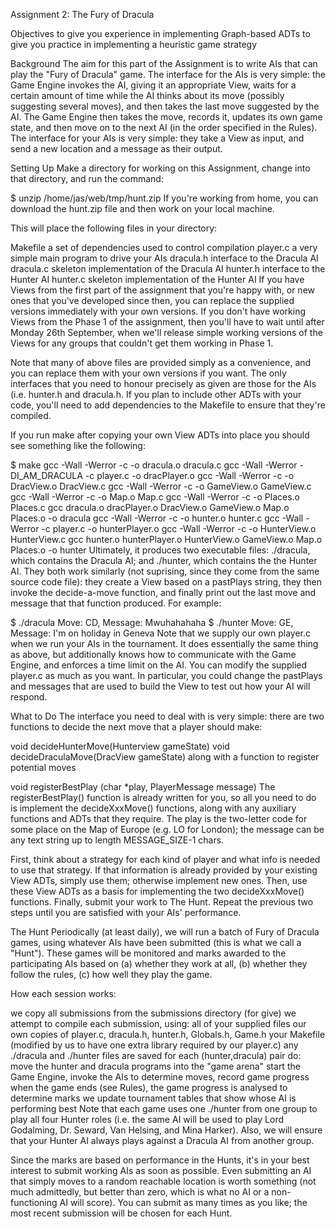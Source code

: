 Assignment 2: The Fury of Dracula

Objectives
to give you experience in implementing Graph-based ADTs
to give you practice in implementing a heuristic game strategy

Background
The aim for this part of the Assignment is to write AIs that can play the "Fury of Dracula" game. The interface for the AIs is very simple: the Game Engine invokes the AI, giving it an appropriate View, waits for a certain amount of time while the AI thinks about its move (possibly suggesting several moves), and then takes the last move suggested by the AI. The Game Engine then takes the move, records it, updates its own game state, and then move on to the next AI (in the order specified in the Rules). The interface for your AIs is very simple: they take a View as input, and send a new location and a message as their output.

Setting Up
Make a directory for working on this Assignment, change into that directory, and run the command:

$ unzip /home/jas/web/tmp/hunt.zip
If you're working from home, you can download the hunt.zip file and then work on your local machine.

This will place the following files in your directory:

Makefile	a set of dependencies used to control compilation
player.c	a very simple main program to drive your AIs
dracula.h	interface to the Dracula AI
dracula.c	skeleton implementation of the Dracula AI
hunter.h	interface to the Hunter AI
hunter.c	skeleton implementation of the Hunter AI
If you have Views from the first part of the assignment that you're happy with, or new ones that you've developed since then, you can replace the supplied versions immediately with your own versions. If you don't have working Views from the Phase 1 of the assignment, then you'll have to wait until after Monday 26th September, when we'll release simple working versions of the Views for any groups that couldn't get them working in Phase 1.

Note that many of above files are provided simply as a convenience, and you can replace them with your own versions if you want. The only interfaces that you need to honour precisely as given are those for the AIs (i.e. hunter.h and dracula.h. If you plan to include other ADTs with your code, you'll need to add dependencies to the Makefile to ensure that they're compiled.

If you run make after copying your own View ADTs into place you should see something like the following:

$ make
gcc -Wall -Werror   -c -o dracula.o dracula.c
gcc -Wall -Werror -DI_AM_DRACULA -c player.c -o dracPlayer.o
gcc -Wall -Werror   -c -o DracView.o DracView.c
gcc -Wall -Werror   -c -o GameView.o GameView.c
gcc -Wall -Werror   -c -o Map.o Map.c
gcc -Wall -Werror   -c -o Places.o Places.c
gcc   dracula.o dracPlayer.o DracView.o GameView.o Map.o Places.o   -o dracula
gcc -Wall -Werror   -c -o hunter.o hunter.c
gcc -Wall -Werror -c player.c -o hunterPlayer.o
gcc -Wall -Werror   -c -o HunterView.o HunterView.c
gcc   hunter.o hunterPlayer.o HunterView.o GameView.o Map.o Places.o   -o hunter
Ultimately, it produces two executable files: ./dracula, which contains the Dracula AI; and ./hunter, which contains the the Hunter AI. They both work similarly (not suprising, since they come from the same source code file): they create a View based on a pastPlays string, they then invoke the decide-a-move function, and finally print out the last move and message that that function produced. For example:

$ ./dracula
Move: CD, Message: Mwuhahahaha
$ ./hunter
Move: GE, Message: I'm on holiday in Geneva
Note that we supply our own player.c when we run your AIs in the tournament. It does essentially the same thing as above, but additionally knows how to communicate with the Game Engine, and enforces a time limit on the AI. You can modify the supplied player.c as much as you want. In particular, you could change the pastPlays and messages that are used to build the View to test out how your AI will respond.

What to Do
The interface you need to deal with is very simple: there are two functions to decide the next move that a player should make:

void decideHunterMove(Hunterview gameState)
void decideDraculaMove(DracView gameState)
along with a function to register potential moves

void registerBestPlay (char *play, PlayerMessage message)
The registerBestPlay() function is already written for you, so all you need to do is implement the decideXxxMove() functions, along with any auxiliary functions and ADTs that they require. The play is the two-letter code for some place on the Map of Europe (e.g. LO for London); the message can be any text string up to length MESSAGE_SIZE-1 chars.

First, think about a strategy for each kind of player and what info is needed to use that strategy. If that information is already provided by your existing View ADTs, simply use them; otherwise implement new ones. Then, use these View ADTs as a basis for implementing the two decideXxxMove() functions. Finally, submit your work to The Hunt. Repeat the previous two steps until you are satisfied with your AIs' performance.

The Hunt
Periodically (at least daily), we will run a batch of Fury of Dracula games, using whatever AIs have been submitted (this is what we call a "Hunt"). These games will be monitored and marks awarded to the participating AIs based on (a) whether they work at all, (b) whether they follow the rules, (c) how well they play the game.

How each session works:

we copy all submissions from the submissions directory (for give)
we attempt to compile each submission, using:
all of your supplied files
our own copies of player.c, dracula.h, hunter.h, Globals.h, Game.h
your Makefile (modified by us to have one extra library required by our player.c)
any ./dracula and ./hunter files are saved
for each (hunter,dracula) pair do:
move the hunter and dracula programs into the "game arena"
start the Game Engine, invoke the AIs to determine moves, record game progress
when the game ends (see Rules), the game progress is analysed to determine marks
we update tournament tables that show whose AI is performing best
Note that each game uses one ./hunter from one group to play all four Hunter roles (i.e. the same AI will be used to play Lord Godalming, Dr. Seward, Van Helsing, and Mina Harker). Also, we will ensure that your Hunter AI always plays against a Dracula AI from another group.

Since the marks are based on performance in the Hunts, it's in your best interest to submit working AIs as soon as possible. Even submitting an AI that simply moves to a random reachable location is worth something (not much admittedly, but better than zero, which is what no AI or a non-functioning AI will score). You can submit as many times as you like; the most recent submission will be chosen for each Hunt.